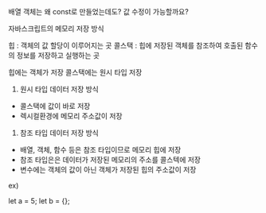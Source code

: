 배열 객체는 왜 const로 만들었는데도? 값 수정이 가능할까요?

자바스크립트의 메모리 저장 방식

힙 : 객체의 값 할당이 이루어지는 곳
콜스택 : 힙에 저장된 객체를 참조하여 호출된 함수의 정보를 저장하고 실행하는 곳

힙에는 객체가 저장
콜스택에는 원시 타입 저장

1. 원시 타입 데이터 저장 방식

- 콜스택에 값이 바로 저장
- 렉시컬환경에 메모리 주소값이 저장

1. 참조 타입 데이터 저장 방식

- 배열, 객체, 함수 등은 참조 타입이므로 메모리 힙에 저장
- 참조 타입은은 데이터가 저장된 메모리의 주소를 콜스텍에 저장
- 변수에는 객체의 값이 아닌 객체가 저장된 힙의 주소값이 저장

ex)

let a = 5;
let b = {};
